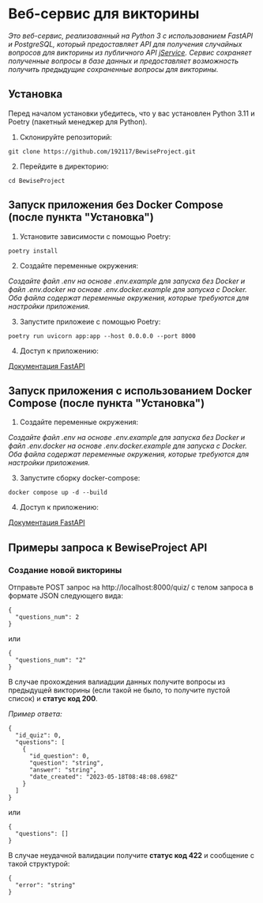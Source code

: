 # Веб-сервис для викторины

_Это веб-сервис, реализованный на Python 3 с использованием FastAPI и PostgreSQL, который предоставляет API для 
получения случайных вопросов для викторины из публичного API [jService](https://jservice.io/api/random?count=1). 
Сервис сохраняет полученные вопросы в базе данных и предоставляет возможность получить предыдущие сохраненные вопросы 
для викторины._

## Установка

Перед началом установки убедитесь, что у вас установлен Python 3.11 и Poetry (пакетный менеджер для Python). 

1. Склонируйте репозиторий:

`git clone https://github.com/192117/BewiseProject.git`

2. Перейдите в директорию:

`cd BewiseProject`

## Запуск приложения без Docker Compose (после пункта "Установка")

1. Установите зависимости с помощью Poetry:

`poetry install`

2. Создайте переменные окружения:

_Создайте файл .env на основе .env.example для запуска без Docker и файл .env.docker на основе .env.docker.example для 
запуска с Docker. Оба файла содержат переменные окружения, которые требуются для настройки приложения._

3. Запустите приложеие с помощью Poetry:

`poetry run uvicorn app:app --host 0.0.0.0 --port 8000`

4. Доступ к приложению: 

[Документация FastAPI](http://127.0.0.1:8000/docs)

## Запуск приложения c использованием Docker Compose (после пункта "Установка")

1. Создайте переменные окружения:

_Создайте файл .env на основе .env.example для запуска без Docker и файл .env.docker на основе .env.docker.example для 
запуска с Docker. Оба файла содержат переменные окружения, которые требуются для настройки приложения._

3. Запустите сборку docker-compose:

`docker compose up -d --build`

4. Доступ к приложению: 

[Документация FastAPI](http://127.0.0.1:8000/docs)

## Примеры запроса к BewiseProject API

### Создание новой викторины

Отправьте POST запрос на http://localhost:8000/quiz/ с телом запроса в формате JSON следующего вида:

```
{
  "questions_num": 2
}
```

или 

```
{
  "questions_num": "2"
}
```

В случае прохождения валиадции данных получите вопросы из предыдущей викторины (если такой не было, то получите пустой 
список) и **статус код 200**.

_Пример ответа:_

```
{
  "id_quiz": 0,
  "questions": [
    {
      "id_question": 0,
      "question": "string",
      "answer": "string",
      "date_created": "2023-05-18T08:48:08.698Z"
    }
  ]
}
```

или

```
{
  "questions": []
}
```

В случае неудачной валидации получите **статус код 422** и сообщение с такой структурой:

```
{
  "error": "string"
}
```

